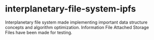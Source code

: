 # interplanetary-file-system-ipfs
Interplanetary file system made implementing important data structure concepts and algorithm optimization.
Information File Attached
Storage Files have been made for testing.
